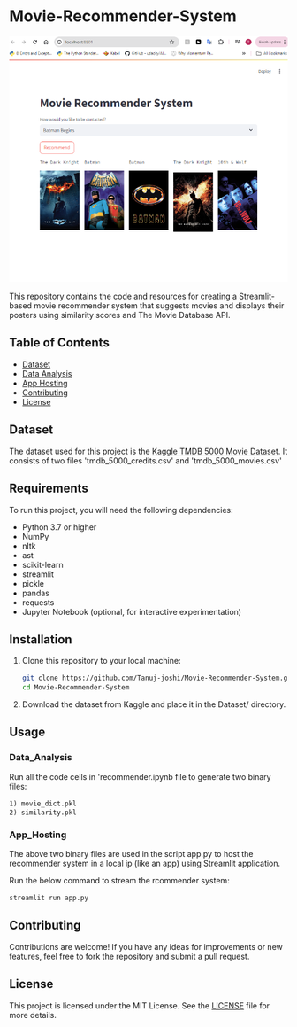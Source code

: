 # Movie-Recommender-System

![Description of image](web_image.png)

This repository contains the code and resources for creating a Streamlit-based movie recommender system that suggests movies and displays their posters using similarity scores and The Movie Database API.

## Table of Contents

- [Dataset](#Dataset)
- [Data Analysis](#Data_Analysis)
- [App Hosting](#App_Hosting)
- [Contributing](#contributing)
- [License](#license)

## Dataset

The dataset used for this project is the [Kaggle TMDB 5000 Movie Dataset](https://www.kaggle.com/datasets/tmdb/tmdb-movie-metadata). It consists of two files 'tmdb_5000_credits.csv' and 'tmdb_5000_movies.csv'

## Requirements

To run this project, you will need the following dependencies:

- Python 3.7 or higher
- NumPy
- nltk
- ast
- scikit-learn
- streamlit
- pickle
- pandas
- requests
- Jupyter Notebook (optional, for interactive experimentation)

## Installation

1. Clone this repository to your local machine:

   ```bash
   git clone https://github.com/Tanuj-joshi/Movie-Recommender-System.git
   cd Movie-Recommender-System
   ```

2. Download the dataset from Kaggle and place it in the Dataset/ directory.

## Usage

### Data_Analysis

Run all the code cells in 'recommender.ipynb file to generate two binary files:

    1) movie_dict.pkl
    2) similarity.pkl

### App_Hosting

The above two binary files are used in the script app.py to host the recommender system in a 
local ip (like an app) using Streamlit application.

Run the below command to stream the rcommender system:

   ```bash
   streamlit run app.py
   ```

## Contributing

Contributions are welcome! If you have any ideas for improvements or new features, feel free to fork the repository and submit a pull request.

## License

This project is licensed under the MIT License. See the [LICENSE](LICENSE) file for more details.



